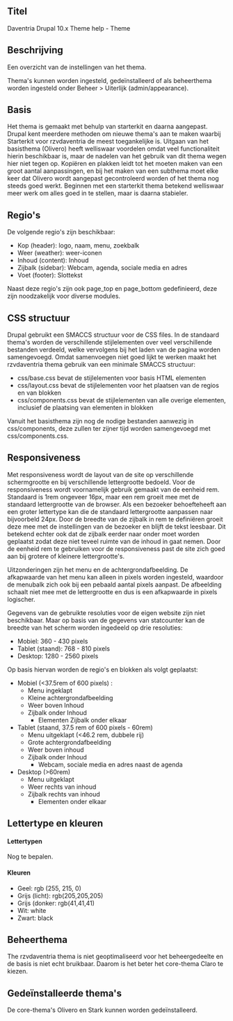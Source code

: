 ## Titel

Daventria Drupal 10.x Theme help - Theme

## Beschrijving

Een overzicht van de instellingen van het thema.

Thema's kunnen worden ingesteld, gedeïnstalleerd of als beheerthema worden ingesteld onder Beheer > Uiterlijk (admin/appearance).

## Basis

Het thema is gemaakt met behulp van starterkit en daarna aangepast. Drupal kent meerdere methoden om nieuwe thema's aan te maken waarbij Starterkit voor rzvdaventria de meest toegankelijke is. Uitgaan van het basisthema (Olivero) heeft welliswaar voordelen omdat veel functionaliteit hierin beschikbaar is, maar de nadelen van het gebruik van dit thema wegen hier niet tegen op. Kopiëren en plakken leidt tot het moeten maken van een groot aantal aanpassingen, en bij het maken van een subthema moet elke keer dat Olivero wordt aangepast gecontroleerd worden of het thema nog steeds goed werkt. Beginnen met een starterkit thema betekend welliswaar meer werk om alles goed in te stellen, maar is daarna stabieler.

## Regio's

De volgende regio's zijn beschikbaar:

- Kop (header): logo, naam, menu, zoekbalk
- Weer (weather): weer-iconen
- Inhoud (content): Inhoud
- Zijbalk (sidebar): Webcam, agenda, sociale media en adres
- Voet (footer): Slottekst

Naast deze regio's zijn ook page_top en page_bottom gedefinieerd, deze zijn noodzakelijk voor diverse modules.

## CSS structuur

Drupal gebruikt een SMACCS structuur voor de CSS files. In de standaard thema's worden de verschillende stijlelementen over veel verschillende bestanden verdeeld, welke vervolgens bij het laden van de pagina worden samengevoegd. Omdat samenvoegen niet goed lijkt te werken maakt het rzvdaventria thema gebruik van een minimale SMACCS structuur:

- css/base.css bevat de stijlelementen voor basis HTML elementen
- css/layout.css bevat de stijlelementen voor het plaatsen van de regios en van blokken
- css/components.css bevat de stijlelementen van alle overige elementen, inclusief de plaatsing van elementen in blokken

Vanuit het basisthema zijn nog de nodige bestanden aanwezig in css/components, deze zullen ter zijner tijd worden samengevoegd met css/components.css.

## Responsiveness

Met responsiveness wordt de layout van de site op verschillende schermgrootte en bij verschillende lettergrootte bedoeld. Voor de responsiveness wordt voornamelijk gebruik gemaakt van de eenheid rem. Standaard is 1rem ongeveer 16px, maar een rem groeit mee met de standaard lettergrootte van de browser. Als een bezoeker behoefteheeft aan een groter lettertype kan die de standaard lettergrootte aanpassen naar bijvoorbeld 24px. Door de breedte van de zijbalk in rem te definiëren groeit deze mee met de instellingen van de bezoeker en blijft de tekst leesbaar. Dit betekend echter ook dat de zijbalk eerder naar onder moet worden geplaatst zodat deze niet teveel ruimte van de inhoud in gaat nemen. Door de eenheid rem te gebruiken voor de responsiveness past de site zich goed aan bij grotere of kleinere lettergrootte's.

Uitzonderingen zijn het menu en de achtergrondafbeelding. De afkapwaarde van het menu kan alleen in pixels worden ingesteld, waardoor de menubalk zich ook bij een pebaald aantal pixels aanpast. De afbeelding schaalt niet mee met de lettergrootte en dus is een afkapwaarde in pixels logischer.

Gegevens van de gebruikte resoluties voor de eigen website zijn niet beschikbaar. Maar op basis van de gegevens van statcounter kan de breedte van het scherm worden ingedeeld op drie resoluties:

- Mobiel: 360 - 430 pixels
- Tablet (staand): 768 - 810 pixels
- Desktop: 1280 - 2560 pixels

Op basis hiervan worden de regio's en blokken als volgt geplaatst:

- Mobiel (<37.5rem of 600 pixels) :
  - Menu ingeklapt
  - Kleine achtergrondafbeelding
  - Weer boven Inhoud
  - Zijbalk onder Inhoud
    - Elementen Zijbalk onder elkaar
- Tablet (staand, 37.5 rem of 600 pixels - 60rem)
  - Menu uitgeklapt (<46.2 rem, dubbele rij)
  - Grote achtergrondafbeelding
  - Weer boven inhoud
  - Zijbalk onder Inhoud
    - Webcam, sociale media en adres naast de agenda
- Desktop (>60rem)
  - Menu uitgeklapt
  - Weer rechts van inhoud
  - Zijbalk rechts van inhoud
    - Elementen onder elkaar

## Lettertype en kleuren

#### Lettertypen

Nog te bepalen.

#### Kleuren

- Geel: rgb (255, 215, 0)
- Grijs (licht): rgb(205,205,205)
- Grijs (donker: rgb(41,41,41)
- Wit: white
- Zwart: black

## Beheerthema

The rzvdaventria thema is niet geoptimaliseerd voor het beheergedeelte en de basis is niet echt bruikbaar. Daarom is het beter het core-thema Claro te kiezen. 

## Gedeïnstalleerde thema's

De core-thema's Olivero en Stark kunnen worden gedeïnstalleerd.
